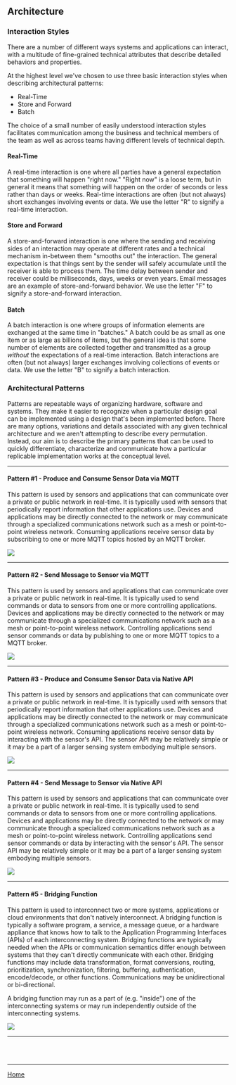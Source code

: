## Architecture

### Interaction Styles

There are a number of different ways systems and applications can interact, with a multitude of fine-grained technical attributes that describe detailed behaviors and properties.

At the highest level we've chosen to use three basic interaction styles when describing architectural patterns:

* Real-Time
* Store and Forward
* Batch

The choice of a small number of easily understood interaction styles facilitates communication among the business and technical members of the team as well as across teams having different levels of technical depth.

#### Real-Time

A real-time interaction is one where all parties have a general expectation that something will happen "right now." "Right now" is a loose term, but in general it means that something will happen on the order of seconds or less rather than days or weeks. Real-time interactions are often (but not always) short exchanges involving events or data. We use the letter "R" to signify a real-time interaction.

#### Store and Forward

A store-and-forward interaction is one where the sending and receiving sides of an interaction may operate at different rates and a technical mechanism in-between them "smooths out" the interaction. The general expectation is that things sent by the sender will safely accumulate until the receiver is able to process them. The time delay between sender and receiver could be milliseconds, days, weeks or even years. Email messages are an example of store-and-forward behavior. We use the letter "F" to signify a store-and-forward interaction.

#### Batch

A batch interaction is one where groups of information elements are exchanged at the same time in "batches." A batch could be as small as one item or as large as billions of items, but the general idea is that some number of elements are collected together and transmitted as a group *without* the expectations of a real-time interaction. Batch interactions are often (but not always) larger exchanges involving collections of events or data. We use the letter "B" to signify a batch interaction.

### Architectural Patterns

Patterns are repeatable ways of organizing hardware, software and systems. They make it easier to recognize when a particular design goal can be implemented using a design that's been implemented before. There are many options, variations and details associated with any given technical architecture and we aren't attempting to describe every permutation. Instead, our aim is to describe the primary patterns that can be used to quickly differentiate, characterize and communicate how a particular replicable implementation works at the conceptual level.

---

#### Pattern #1 - Produce and Consume Sensor Data via MQTT

This pattern is used by sensors and applications that can communicate over a private or public network in real-time. It is typically used with sensors that periodically report information that other applications use. Devices and applications may be directly connected to the network or may communicate through a specialized communications network such as a mesh or point-to-point wireless network. Consuming applications receive sensor data by subscribing to one or more MQTT topics hosted by an MQTT broker.

![](https://replicablesmartcities.github.io/pattern1.svg)

---

#### Pattern #2 - Send Message to Sensor via MQTT

This pattern is used by sensors and applications that can communicate over a private or public network in real-time. It is typically used to send commands or data to sensors from one or more controlling applications. Devices and applications may be directly connected to the network or may communicate through a specialized communications network such as a mesh or point-to-point wireless network. Controlling applications send sensor commands or data by publishing to one or more MQTT topics to a MQTT broker.

![](https://replicablesmartcities.github.io/pattern2.svg)

---

#### Pattern #3 - Produce and Consume Sensor Data via Native API

This pattern is used by sensors and applications that can communicate over a private or public network in real-time. It is typically used with sensors that periodically report information that other applications use. Devices and applications may be directly connected to the network or may communicate through a specialized communications network such as a mesh or point-to-point wireless network. Consuming applications receive sensor data by interacting with the sensor's API. The sensor API may be relatively simple or it may be a part of a larger sensing system embodying multiple sensors.

![](https://replicablesmartcities.github.io/pattern3.svg)

---

#### Pattern #4 - Send Message to Sensor via Native API

This pattern is used by sensors and applications that can communicate over a private or public network in real-time. It is typically used to send commands or data to sensors from one or more controlling applications. Devices and applications may be directly connected to the network or may communicate through a specialized communications network such as a mesh or point-to-point wireless network. Controlling applications send sensor commands or data by interacting with the sensor's API. The sensor API may be relatively simple or it may be a part of a larger sensing system embodying multiple sensors.

![](https://replicablesmartcities.github.io/pattern4.svg)

---

#### Pattern #5 - Bridging Function

This pattern is used to interconnect two or more systems, applications or cloud environments that don't natively interconnect. A bridging function is typically a software program, a service, a message queue, or a hardware appliance that knows how to talk to the Application Programming Interfaces (APIs) of each interconnecting system. Bridging functions are typically needed when the APIs or communication semantics differ enough between systems that they can't directly communicate with each other. Bridging functions may include data transformation, format conversions, routing, prioritization, synchronization, filtering, buffering, authentication, encode/decode, or other functions. Communications may be unidirectional or bi-directional.

A bridging function may run as a part of (e.g. "inside") one of the interconnecting systems or may run independently outside of the interconnecting systems.

![](https://replicablesmartcities.github.io/pattern5.svg)

---

<br>
<br>

---
[Home](https://replicablesmartcities.github.io)
